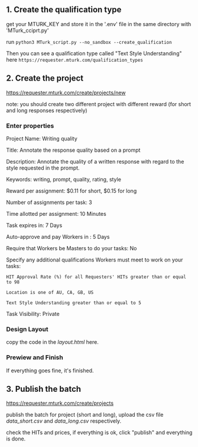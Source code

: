 ## 1. Create the qualification type

get your MTURK_KEY and store it in the '.env' file in the same directory with 'MTurk_cciprt.py'

run
`python3 MTurk_script.py --no_sandbox --create_qualification`

Then you can see a qualification type called "Text Style Understanding" here `https://requester.mturk.com/qualification_types`


## 2. Create the project

https://requester.mturk.com/create/projects/new

note: you should create two different project with different reward (for short and long responses respectively)

### Enter properties
Project Name: Writing quality

Title: Annotate the response quality based on a prompt

Description: Annotate the quality of a written response with regard to the style requested in the prompt.

Keywords: writing, prompt, quality, rating, style

Reward per assignment: $0.11 for short, $0.15 for long

Number of assignments per task: 3

Time allotted per assignment: 10 Minutes

Task expires in: 7 Days

Auto-approve and pay Workers in	: 5 Days

Require that Workers be Masters to do your tasks: No

Specify any additional qualifications Workers must meet to work on your tasks: 

`HIT Approval Rate (%) for all Requesters' HITs greater than or equal to 98 `

`Location is one of AU, CA, GB, US`

`Text Style Understanding greater than or equal to 5`

Task Visibility: Private

### Design Layout

copy the code in the _layout.html_ here.

### Prewiew and Finish

If everything goes fine, it's finished.

## 3. Publish the batch

https://requester.mturk.com/create/projects

publish the batch for project (short and long), upload the csv file _data_short.csv_ and _data_long.csv_ respectively.

check the HITs and prices, if everything is ok, click "publish" and everything is done.

